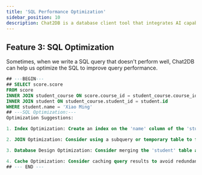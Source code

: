 ```yaml
---
title: 'SQL Performance Optimization'
sidebar_position: 10
description: Chat2DB is a database client tool that integrates AI capabilities and supports the management of multiple databases, including MySQL and Oracle.
---
```


## Feature 3: SQL Optimization

Sometimes, when we write a SQL query that doesn't perform well, Chat2DB can help us optimize the SQL to improve query performance.

```sql
## ---BEGIN---
## SELECT score.score 
FROM score 
INNER JOIN student_course ON score.course_id = student_course.course_id 
INNER JOIN student ON student_course.student_id = student.id 
WHERE student.name = 'Xiao Ming'
## ---SQL Optimization:---
Optimization Suggestions:

1. Index Optimization: Create an index on the 'name' column of the 'student' table to speed up the query in the WHERE clause.

2. JOIN Optimization: Consider using a subquery or temporary table to filter records with the name 'Xiao Ming' from the 'student' table before performing the JOIN operation. This can reduce the amount of data involved in the JOIN operation and improve query efficiency.

3. Database Design Optimization: Consider merging the 'student' table and 'student_course' table into a single table to avoid JOIN operations and improve query efficiency.

4. Cache Optimization: Consider caching query results to avoid redundant queries and improve query efficiency.
## --- END ---
```